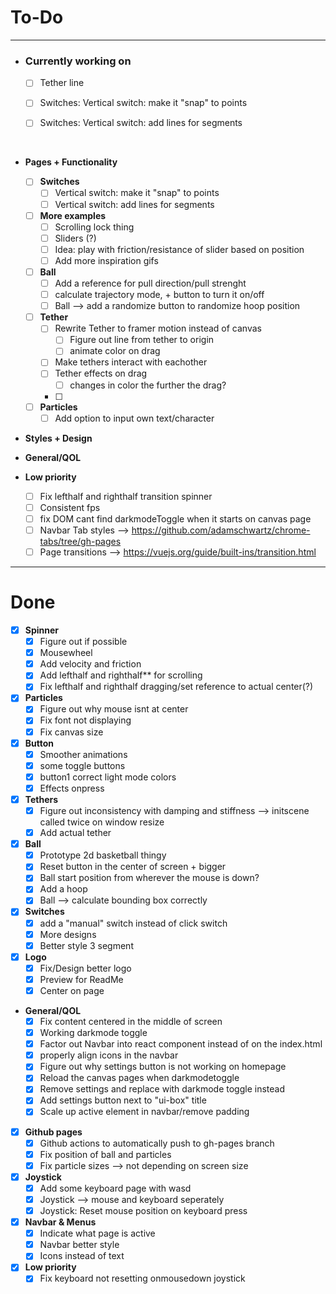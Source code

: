 # To-Do 
___

- ### Currently working on

  - [ ] Tether line

  - [ ] Switches: Vertical switch: make it "snap" to points
  - [ ] Switches: Vertical switch: add lines for segments

<br>


- **Pages + Functionality**

  - [ ] **Switches**
    - [ ] Vertical switch: make it "snap" to points
    - [ ] Vertical switch: add lines for segments

  - [ ] **More examples**
    - [ ] Scrolling lock thing
    - [ ] Sliders (?)
    - [ ] Idea: play with friction/resistance of slider based on position 
    - [ ] Add more inspiration gifs

  - [ ] **Ball**
    - [ ] Add a reference for pull direction/pull strenght
    - [ ] calculate trajectory mode, + button to turn it on/off
    - [ ] Ball --> add a randomize button to randomize hoop position

  - [ ] **Tether**
    - [ ] Rewrite Tether to framer motion instead of canvas
      - [ ] Figure out line from tether to origin
      - [ ] animate color on drag
    - [ ] Make tethers interact with eachother
    - [ ] Tether effects on drag
      - [ ] changes in color the further the drag?
    - [ ] 

  - [ ] **Particles**
    - [ ] Add option to input own text/character

- **Styles + Design** 

- **General/QOL**

- **Low priority**
  - [ ] Fix lefthalf and righthalf transition spinner
  - [ ] Consistent fps 
  - [ ] fix DOM cant find darkmodeToggle when it starts on canvas page
  - [ ] Navbar Tab styles --> https://github.com/adamschwartz/chrome-tabs/tree/gh-pages
  - [ ] Page transitions --> https://vuejs.org/guide/built-ins/transition.html

___

# Done
  - [x] **Spinner**
    - [x] Figure out if possible
    - [x] Mousewheel
    - [x] Add velocity and friction
    - [x] Add lefthalf and righthalf** for scrolling
    - [x] Fix lefthalf and righthalf dragging/set reference to actual center(?)

  - [x] **Particles**
    - [x] Figure out why mouse isnt at center 
    - [x] Fix font not displaying
    - [x] Fix canvas size

  - [x] **Button**
    - [x] Smoother animations
    - [x] some toggle buttons
    - [x] button1 correct light mode colors
    - [x] Effects onpress

  - [x] **Tethers**
    - [x] Figure out inconsistency with damping and stiffness --> initscene called twice on window resize
    - [x] Add actual tether

  - [x] **Ball**
    - [x] Prototype 2d basketball thingy
    - [x] Reset button in the center of screen + bigger
    - [x] Ball start position from wherever the mouse is down?
    - [x] Add a hoop
    - [x] Ball --> calculate bounding box correctly

  - [x] **Switches**
    - [x] add a "manual" switch instead of click switch
    - [x] More designs
    - [x] Better style 3 segment

  - [x] **Logo**
    - [x] Fix/Design better logo
    - [x] Preview for ReadMe
    - [x] Center on page

  - **General/QOL**
    - [x] Fix content centered in the middle of screen
    - [x] Working darkmode toggle
    - [x] Factor out Navbar into react component instead of on the index.html
    - [x] properly align icons in the navbar
    - [x] Figure out why settings button is not working on homepage
    - [x] Reload the canvas pages when darkmodetoggle
    - [x] Remove settings and replace with darkmode toggle instead
    - [x] Add settings button next to "ui-box" title
    - [x] Scale up active element in navbar/remove padding

  - [x] **Github pages**
    - [x] Github actions to automatically push to gh-pages branch
    - [x] Fix position of ball and particles
    - [x] Fix particle sizes --> not depending on screen size

  - [x] **Joystick**
    - [x] Add some keyboard page with wasd 
    - [x] Joystick --> mouse and keyboard seperately
    - [x] Joystick: Reset mouse position on keyboard press

  - [x] **Navbar & Menus**
    - [x] Indicate what page is active
    - [x] Navbar better style
    - [x] Icons instead of text

  - [x] **Low priority**
    - [x] Fix keyboard not resetting onmousedown joystick